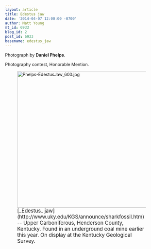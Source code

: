 ```yaml
---
layout: article
title: Edestus jaw
date: '2014-04-07 12:00:00 -0700'
author: Matt Young
mt_id: 6933
blog_id: 2
post_id: 6933
basename: edestus_jaw
---
```

Photograph by **Daniel Phelps**.

Photography contest, Honorable Mention.

<figure>
<img src="{{ site.baseurl }}/uploads/2014/Phelps-EdestusJaw_600.jpg" alt="Phelps-EdestusJaw_600.jpg" width="600" height="450" />
<figcaption markdown="span">
<big>[_Edestus_ jaw](http://www.uky.edu/KGS/announce/sharkfossil.htm) -- Upper Carboniferous, Henderson County, Kentucky.  Found in an underground coal mine earlier this year.  On display at the Kentucky Geological Survey.</big>

</figcaption>
</figure>
